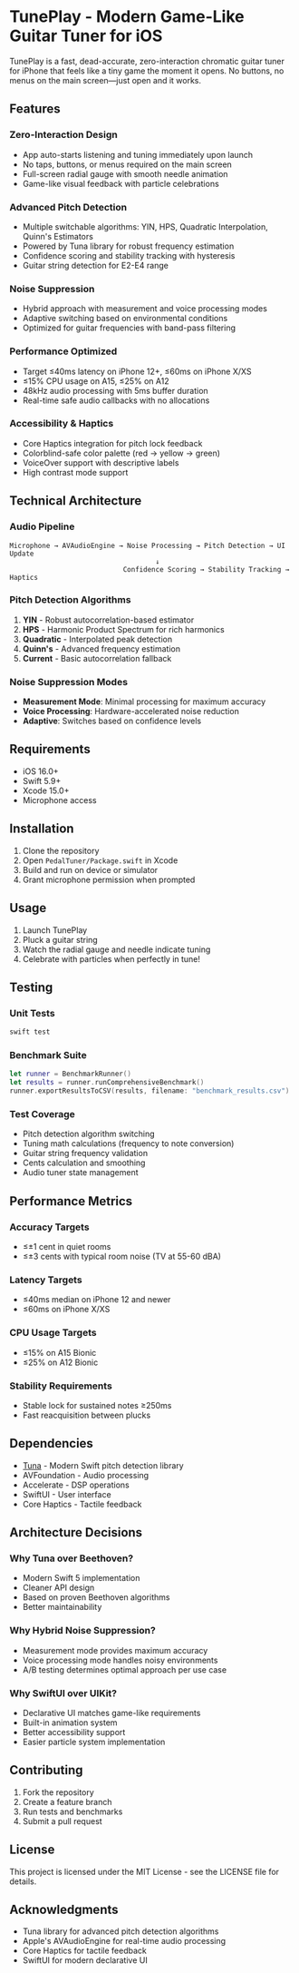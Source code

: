 # TunePlay - Modern Game-Like Guitar Tuner for iOS

TunePlay is a fast, dead-accurate, zero-interaction chromatic guitar tuner for iPhone that feels like a tiny game the moment it opens. No buttons, no menus on the main screen—just open and it works.

## Features

### Zero-Interaction Design
- App auto-starts listening and tuning immediately upon launch
- No taps, buttons, or menus required on the main screen
- Full-screen radial gauge with smooth needle animation
- Game-like visual feedback with particle celebrations

### Advanced Pitch Detection
- Multiple switchable algorithms: YIN, HPS, Quadratic Interpolation, Quinn's Estimators
- Powered by Tuna library for robust frequency estimation
- Confidence scoring and stability tracking with hysteresis
- Guitar string detection for E2-E4 range

### Noise Suppression
- Hybrid approach with measurement and voice processing modes
- Adaptive switching based on environmental conditions
- Optimized for guitar frequencies with band-pass filtering

### Performance Optimized
- Target ≤40ms latency on iPhone 12+, ≤60ms on iPhone X/XS
- ≤15% CPU usage on A15, ≤25% on A12
- 48kHz audio processing with 5ms buffer duration
- Real-time safe audio callbacks with no allocations

### Accessibility & Haptics
- Core Haptics integration for pitch lock feedback
- Colorblind-safe color palette (red → yellow → green)
- VoiceOver support with descriptive labels
- High contrast mode support

## Technical Architecture

### Audio Pipeline
```
Microphone → AVAudioEngine → Noise Processing → Pitch Detection → UI Update
                                    ↓
                            Confidence Scoring → Stability Tracking → Haptics
```

### Pitch Detection Algorithms
1. **YIN** - Robust autocorrelation-based estimator
2. **HPS** - Harmonic Product Spectrum for rich harmonics
3. **Quadratic** - Interpolated peak detection
4. **Quinn's** - Advanced frequency estimation
5. **Current** - Basic autocorrelation fallback

### Noise Suppression Modes
- **Measurement Mode**: Minimal processing for maximum accuracy
- **Voice Processing**: Hardware-accelerated noise reduction
- **Adaptive**: Switches based on confidence levels

## Requirements

- iOS 16.0+
- Swift 5.9+
- Xcode 15.0+
- Microphone access

## Installation

1. Clone the repository
2. Open `PedalTuner/Package.swift` in Xcode
3. Build and run on device or simulator
4. Grant microphone permission when prompted

## Usage

1. Launch TunePlay
2. Pluck a guitar string
3. Watch the radial gauge and needle indicate tuning
4. Celebrate with particles when perfectly in tune!

## Testing

### Unit Tests
```bash
swift test
```

### Benchmark Suite
```swift
let runner = BenchmarkRunner()
let results = runner.runComprehensiveBenchmark()
runner.exportResultsToCSV(results, filename: "benchmark_results.csv")
```

### Test Coverage
- Pitch detection algorithm switching
- Tuning math calculations (frequency to note conversion)
- Guitar string frequency validation
- Cents calculation and smoothing
- Audio tuner state management

## Performance Metrics

### Accuracy Targets
- ≤±1 cent in quiet rooms
- ≤±3 cents with typical room noise (TV at 55-60 dBA)

### Latency Targets
- ≤40ms median on iPhone 12 and newer
- ≤60ms on iPhone X/XS

### CPU Usage Targets
- ≤15% on A15 Bionic
- ≤25% on A12 Bionic

### Stability Requirements
- Stable lock for sustained notes ≥250ms
- Fast reacquisition between plucks

## Dependencies

- [Tuna](https://github.com/alladinian/Tuna) - Modern Swift pitch detection library
- AVFoundation - Audio processing
- Accelerate - DSP operations
- SwiftUI - User interface
- Core Haptics - Tactile feedback

## Architecture Decisions

### Why Tuna over Beethoven?
- Modern Swift 5 implementation
- Cleaner API design
- Based on proven Beethoven algorithms
- Better maintainability

### Why Hybrid Noise Suppression?
- Measurement mode provides maximum accuracy
- Voice processing mode handles noisy environments
- A/B testing determines optimal approach per use case

### Why SwiftUI over UIKit?
- Declarative UI matches game-like requirements
- Built-in animation system
- Better accessibility support
- Easier particle system implementation

## Contributing

1. Fork the repository
2. Create a feature branch
3. Run tests and benchmarks
4. Submit a pull request

## License

This project is licensed under the MIT License - see the LICENSE file for details.

## Acknowledgments

- Tuna library for advanced pitch detection algorithms
- Apple's AVAudioEngine for real-time audio processing
- Core Haptics for tactile feedback
- SwiftUI for modern declarative UI
